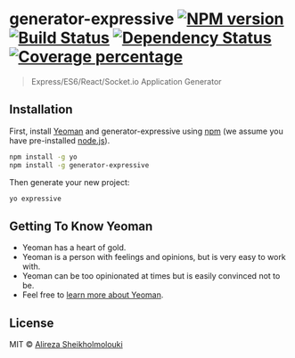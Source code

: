 # generator-expressive [![NPM version][npm-image]][npm-url] [![Build Status][travis-image]][travis-url] [![Dependency Status][daviddm-image]][daviddm-url] [![Coverage percentage][coveralls-image]][coveralls-url]
> Express/ES6/React/Socket.io Application Generator

## Installation

First, install [Yeoman](http://yeoman.io) and generator-expressive using [npm](https://www.npmjs.com/) (we assume you have pre-installed [node.js](https://nodejs.org/)).

```bash
npm install -g yo
npm install -g generator-expressive
```

Then generate your new project:

```bash
yo expressive
```

## Getting To Know Yeoman

 * Yeoman has a heart of gold.
 * Yeoman is a person with feelings and opinions, but is very easy to work with.
 * Yeoman can be too opinionated at times but is easily convinced not to be.
 * Feel free to [learn more about Yeoman](http://yeoman.io/).

## License

MIT © [Alireza Sheikholmolouki](alireza.sheikholmolouki.com)


[npm-image]: https://badge.fury.io/js/generator-expressive.svg
[npm-url]: https://npmjs.org/package/generator-expressive
[travis-image]: https://travis-ci.org/Alireza29675/generator-expressive.svg?branch=master
[travis-url]: https://travis-ci.org/Alireza29675/generator-expressive
[daviddm-image]: https://david-dm.org/Alireza29675/generator-expressive.svg?theme=shields.io
[daviddm-url]: https://david-dm.org/Alireza29675/generator-expressive
[coveralls-image]: https://coveralls.io/repos/Alireza29675/generator-expressive/badge.svg
[coveralls-url]: https://coveralls.io/r/Alireza29675/generator-expressive
